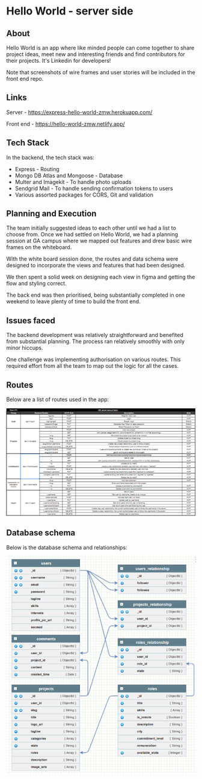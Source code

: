 # Hello World - server side

## About

Hello World is an app where like minded people can come together to share project ideas, meet new and interesting friends and find contributors for their projects. It's Linkedin for developers!

Note that screenshots of wire frames and user stories will be included in the front end repo.

## Links

Server - https://express-hello-world-zmw.herokuapp.com/

Front end - https://hello-world-zmw.netlify.app/

## Tech Stack

In the backend, the tech stack was:

* Express - Routing
* Mongo DB Atlas and Mongoose - Database
* Multer and Imagekit - To handle photo uploads
* Sendgrid Mail - To handle sending confirmation tokens to users
* Various assorted packages for CORS, Git and validation

## Planning and Execution

The team initially suggested ideas to each other until we had a list to choose from. Once we had settled on Hello World, we had a planning session at GA campus where we mapped out features and drew basic wire frames on the whiteboard. 

With the white board session done, the routes and data schema were designed to incorporate the views and features that had been designed. 

We then spent a solid week on designing each view in figma and getting the flow and styling correct.

The back end was then prioritised, being substantially completed in one weekend to leave plenty of time to build the front end.

## Issues faced

The backend development was relatively straightforward and benefited from substantial planning. The process ran relatively smoothly with only minor hiccups.

One challenge was implementing authorisation on various routes. This required effort from all the team to map out the logic for all the cases.

## Routes

Below are a list of routes used in the app:

![Routes](./assets/routes.png)

## Database schema

Below is the database schema and relationships:

![Schema](./assets/schema.png)